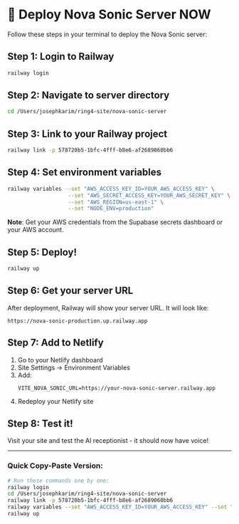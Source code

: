 # 🚀 Deploy Nova Sonic Server NOW

Follow these steps in your terminal to deploy the Nova Sonic server:

## Step 1: Login to Railway
```bash
railway login
```

## Step 2: Navigate to server directory
```bash
cd /Users/josephkarim/ring4-site/nova-sonic-server
```

## Step 3: Link to your Railway project
```bash
railway link -p 578720b5-1bfc-4fff-b8e6-af2689060bb6
```

## Step 4: Set environment variables
```bash
railway variables --set "AWS_ACCESS_KEY_ID=YOUR_AWS_ACCESS_KEY" \
                   --set "AWS_SECRET_ACCESS_KEY=YOUR_AWS_SECRET_KEY" \
                   --set "AWS_REGION=us-east-1" \
                   --set "NODE_ENV=production"
```

**Note**: Get your AWS credentials from the Supabase secrets dashboard or your AWS account.

## Step 5: Deploy!
```bash
railway up
```

## Step 6: Get your server URL
After deployment, Railway will show your server URL. It will look like:
```
https://nova-sonic-production.up.railway.app
```

## Step 7: Add to Netlify
1. Go to your Netlify dashboard
2. Site Settings → Environment Variables
3. Add:
   ```
   VITE_NOVA_SONIC_URL=https://your-nova-sonic-server.railway.app
   ```
4. Redeploy your Netlify site

## Step 8: Test it!
Visit your site and test the AI receptionist - it should now have voice!

---

### Quick Copy-Paste Version:
```bash
# Run these commands one by one:
railway login
cd /Users/josephkarim/ring4-site/nova-sonic-server
railway link -p 578720b5-1bfc-4fff-b8e6-af2689060bb6
railway variables --set "AWS_ACCESS_KEY_ID=YOUR_AWS_ACCESS_KEY" --set "AWS_SECRET_ACCESS_KEY=YOUR_AWS_SECRET_KEY" --set "AWS_REGION=us-east-1" --set "NODE_ENV=production"
railway up
```